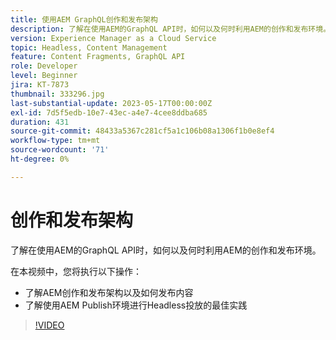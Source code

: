 ```yaml
---
title: 使用AEM GraphQL创作和发布架构
description: 了解在使用AEM的GraphQL API时，如何以及何时利用AEM的创作和发布环境。
version: Experience Manager as a Cloud Service
topic: Headless, Content Management
feature: Content Fragments, GraphQL API
role: Developer
level: Beginner
jira: KT-7873
thumbnail: 333296.jpg
last-substantial-update: 2023-05-17T00:00:00Z
exl-id: 7d5f5edb-10e7-43ec-a4e7-4cee8ddba685
duration: 431
source-git-commit: 48433a5367c281cf5a1c106b08a1306f1b0e8ef4
workflow-type: tm+mt
source-wordcount: '71'
ht-degree: 0%

---
```


# 创作和发布架构

了解在使用AEM的GraphQL API时，如何以及何时利用AEM的创作和发布环境。

在本视频中，您将执行以下操作：

+ 了解AEM创作和发布架构以及如何发布内容
+ 了解使用AEM Publish环境进行Headless投放的最佳实践

>[!VIDEO](https://video.tv.adobe.com/v/333296?quality=12&learn=on)
